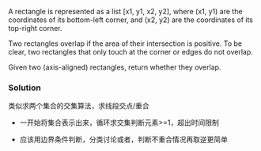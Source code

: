 A rectangle is represented as a list [x1, y1, x2, y2], where (x1, y1) are the coordinates of its bottom-left corner, and (x2, y2) are the coordinates of its top-right corner.

Two rectangles overlap if the area of their intersection is positive.  To be clear, two rectangles that only touch at the corner or edges do not overlap.

Given two (axis-aligned) rectangles, return whether they overlap.

### Solution

类似求两个集合的交集算法，求线段交点/重合

- 一开始将集合表示出来，循环求交集判断元素>=1，超出时间限制

- 应该用边界条件判断，分类讨论或者，判断不重合情况再取逆更简单